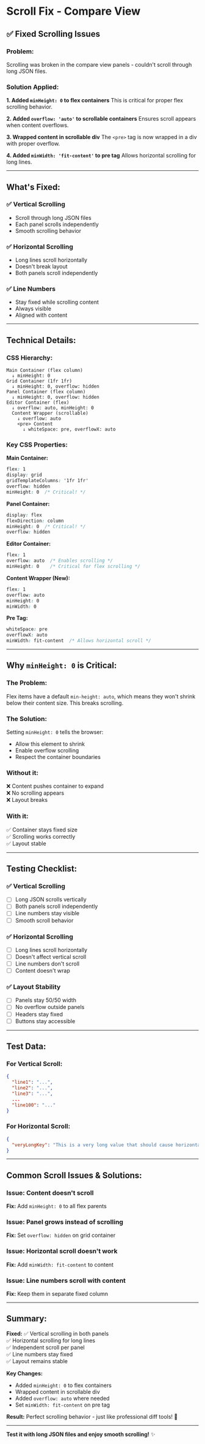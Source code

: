 # Scroll Fix - Compare View

## ✅ Fixed Scrolling Issues

### Problem:
Scrolling was broken in the compare view panels - couldn't scroll through long JSON files.

### Solution Applied:

**1. Added `minHeight: 0` to flex containers**
This is critical for proper flex scrolling behavior.

**2. Added `overflow: 'auto'` to scrollable containers**
Ensures scroll appears when content overflows.

**3. Wrapped content in scrollable div**
The `<pre>` tag is now wrapped in a div with proper overflow.

**4. Added `minWidth: 'fit-content'` to pre tag**
Allows horizontal scrolling for long lines.

---

## What's Fixed:

### ✅ Vertical Scrolling
- Scroll through long JSON files
- Each panel scrolls independently
- Smooth scrolling behavior

### ✅ Horizontal Scrolling
- Long lines scroll horizontally
- Doesn't break layout
- Both panels scroll independently

### ✅ Line Numbers
- Stay fixed while scrolling content
- Always visible
- Aligned with content

---

## Technical Details:

### CSS Hierarchy:
```
Main Container (flex column)
  ↓ minHeight: 0
Grid Container (1fr 1fr)
  ↓ minHeight: 0, overflow: hidden
Panel Container (flex column)
  ↓ minHeight: 0, overflow: hidden
Editor Container (flex)
  ↓ overflow: auto, minHeight: 0
  Content Wrapper (scrollable)
    ↓ overflow: auto
    <pre> Content
      ↓ whiteSpace: pre, overflowX: auto
```

### Key CSS Properties:

**Main Container:**
```css
flex: 1
display: grid
gridTemplateColumns: '1fr 1fr'
overflow: hidden
minHeight: 0  /* Critical! */
```

**Panel Container:**
```css
display: flex
flexDirection: column
minHeight: 0  /* Critical! */
overflow: hidden
```

**Editor Container:**
```css
flex: 1
overflow: auto  /* Enables scrolling */
minHeight: 0    /* Critical for flex scrolling */
```

**Content Wrapper (New):**
```css
flex: 1
overflow: auto
minHeight: 0
minWidth: 0
```

**Pre Tag:**
```css
whiteSpace: pre
overflowX: auto
minWidth: fit-content  /* Allows horizontal scroll */
```

---

## Why `minHeight: 0` is Critical:

### The Problem:
Flex items have a default `min-height: auto`, which means they won't shrink below their content size. This breaks scrolling.

### The Solution:
Setting `minHeight: 0` tells the browser:
- Allow this element to shrink
- Enable overflow scrolling
- Respect the container boundaries

### Without it:
❌ Content pushes container to expand  
❌ No scrolling appears  
❌ Layout breaks  

### With it:
✅ Container stays fixed size  
✅ Scrolling works correctly  
✅ Layout stable  

---

## Testing Checklist:

### ✅ Vertical Scrolling
- [ ] Long JSON scrolls vertically
- [ ] Both panels scroll independently
- [ ] Line numbers stay visible
- [ ] Smooth scroll behavior

### ✅ Horizontal Scrolling
- [ ] Long lines scroll horizontally
- [ ] Doesn't affect vertical scroll
- [ ] Line numbers don't scroll
- [ ] Content doesn't wrap

### ✅ Layout Stability
- [ ] Panels stay 50/50 width
- [ ] No overflow outside panels
- [ ] Headers stay fixed
- [ ] Buttons stay accessible

---

## Test Data:

### For Vertical Scroll:
```json
{
  "line1": "...",
  "line2": "...",
  "line3": "...",
  ...
  "line100": "..."
}
```

### For Horizontal Scroll:
```json
{
  "veryLongKey": "This is a very long value that should cause horizontal scrolling to appear in the panel when it exceeds the visible width"
}
```

---

## Common Scroll Issues & Solutions:

### Issue: Content doesn't scroll
**Fix:** Add `minHeight: 0` to all flex parents

### Issue: Panel grows instead of scrolling
**Fix:** Set `overflow: hidden` on grid container

### Issue: Horizontal scroll doesn't work
**Fix:** Add `minWidth: fit-content` to content

### Issue: Line numbers scroll with content
**Fix:** Keep them in separate fixed column

---

## Summary:

**Fixed:**
✅ Vertical scrolling in both panels  
✅ Horizontal scrolling for long lines  
✅ Independent scroll per panel  
✅ Line numbers stay fixed  
✅ Layout remains stable  

**Key Changes:**
- Added `minHeight: 0` to flex containers
- Wrapped content in scrollable div
- Added `overflow: auto` where needed
- Set `minWidth: fit-content` on pre tag

**Result:**
Perfect scrolling behavior - just like professional diff tools! 🎯

---

**Test it with long JSON files and enjoy smooth scrolling!** ✨
